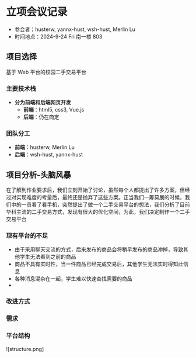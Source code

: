# 立项会议记录

- 参会者；husterw, yannx-hust, wsh-hust, Merlin Lu
- 时间地点：2024-9-24 Fri 南一楼 803

## 项目选择

基于 Web 平台的校园二手交易平台

### 主要技术栈

- **分为前端和后端网页开发**
  - **前端**：html5, css3, Vue.js
  - **后端**：仍在商定

### 团队分工

- **前端**：husterw, Merlin Lu
- **后端**：wsh-hust, yannx-hust

## 项目分析-头脑风暴

在了解到作业要求后，我们立刻开始了讨论，虽然每个人都提出了许多方案，但经过对实现难度的考量后，最终还是抛弃了这些方案。正当我们一筹莫展的时候，我们中的一员看了看手机，突然提出了做一个二手交易平台的想法，我们分析了目前华科主流的二手交易方式，发现有很大的优化空间，为此，我们决定制作一个二手交易平台

### 现有平台的不足

- 由于采用聊天交流的方式，后来发布的商品会将稍早发布的商品冲掉，导致其他学生无法看到之前的商品
- 商品不具有实时性，当一件商品已经完成交易后，其他学生无法实时得知此信息
- 各种消息混杂在一起，学生难以快速查找需要的商品
-

### 改进方式

### 需求

### 平台结构

![structure.png]
